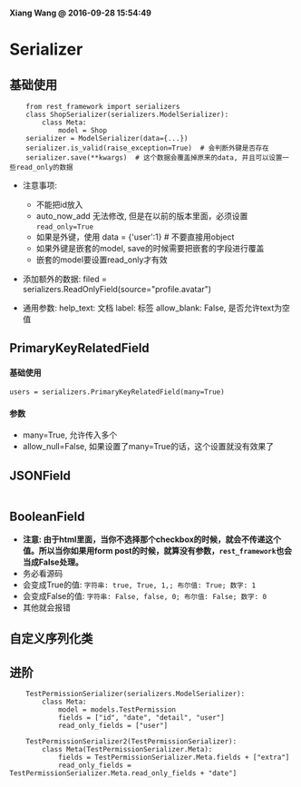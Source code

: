 #### Xiang Wang @ 2016-09-28 15:54:49


# Serializer

## 基础使用

```
    from rest_framework import serializers
    class ShopSerializer(serializers.ModelSerializer):
        class Meta:
            model = Shop
    serializer = ModelSerializer(data={...})
    serializer.is_valid(raise_exception=True)  # 会判断外键是否存在
    serializer.save(**kwargs)  # 这个数据会覆盖掉原来的data, 并且可以设置一些read_only的数据
```

* 注意事项:
    * 不能把id放入
    * auto\_now\_add 无法修改, 但是在以前的版本里面，必须设置`read_only=True`
    * 如果是外键，使用 data = {'user':1}  # 不要直接用object
    * 如果外键是嵌套的model, save的时候需要把嵌套的字段进行覆盖
    * 嵌套的model要设置read\_only才有效


* 添加额外的数据: filed = serializers.ReadOnlyField(source="profile.avatar")
* 通用参数:
    help_text: 文档
    label: 标签
    allow_blank: False, 是否允许text为空值


## PrimaryKeyRelatedField

#### 基础使用
    users = serializers.PrimaryKeyRelatedField(many=True)

#### 参数
* many=True, 允许传入多个
* allow_null=False, 如果设置了many=True的话，这个设置就没有效果了


## JSONField
```
```

## BooleanField
* **注意: 由于html里面，当你不选择那个checkbox的时候，就会不传递这个值。所以当你如果用form post的时候，就算没有参数，`rest_framework`也会当成False处理。**
* 务必看源码
* 会变成True的值: `字符串: true, True, 1,; 布尔值: True; 数字: 1`
* 会变成False的值: `字符串: False, false, 0; 布尔值: False; 数字: 0`
* 其他就会报错


## 自定义序列化类


## 进阶
```
    TestPermissionSerializer(serializers.ModelSerializer):
        class Meta:
            model = models.TestPermission
            fields = ["id", "date", "detail", "user"]
            read_only_fields = ["user"]

    TestPermissionSerializer2(TestPermissionSerializer):
        class Meta(TestPermissionSerializer.Meta):
            fields = TestPermissionSerializer.Meta.fields + ["extra"]
            read_only_fields = TestPermissionSerializer.Meta.read_only_fields + "date"]
```

